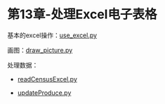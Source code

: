 # 第13章-处理Excel电子表格

基本的excel操作：[use_excel.py](https://github.com/niu0217/PythonBooks/blob/main/Automate-Tedious-Tasks/Dev/Chapter13/use_excel.py)

画图：[draw_picture.py](https://github.com/niu0217/PythonBooks/blob/main/Automate-Tedious-Tasks/Dev/Chapter13/draw_picture.py)

处理数据：

+ [readCensusExcel.py](https://github.com/niu0217/PythonBooks/blob/main/Automate-Tedious-Tasks/Dev/Chapter13/readCensusExcel.py)

+ [updateProduce.py](https://github.com/niu0217/PythonBooks/blob/main/Automate-Tedious-Tasks/Dev/Chapter13/updateProduce.py)
